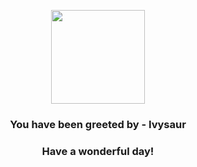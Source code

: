 <p align="center">
    <img src="https://raw.githubusercontent.com/PokeAPI/sprites/master/sprites/pokemon/2.png" width="150" height="150">
</p>
<h3 align="center">You have been greeted by - <b>Ivysaur</b></h3>
<h3 align="center">Have a wonderful day!</h3>
